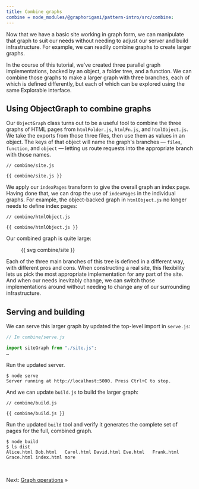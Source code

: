 ```yaml
---
title: Combine graphs
combine = node_modules/@graphorigami/pattern-intro/src/combine:
---
```


Now that we have a basic site working in graph form, we can manipulate that graph to suit our needs without needing to adjust our server and build infrastructure. For example, we can readily combine graphs to create larger graphs.

In the course of this tutorial, we've created three parallel graph implementations, backed by an object, a folder tree, and a function. We can combine those graphs to make a larger graph with three branches, each of which is defined differently, but each of which can be explored using the same Explorable interface.

## Using ObjectGraph to combine graphs

Our `ObjectGraph` class turns out to be a useful tool to combine the three graphs of HTML pages from `htmlFolder.js`, `htmlFn.js`, and `htmlObject.js`. We take the exports from those three files, then use them as values in an object. The keys of that object will name the graph's branches — `files`, `function`, and `object` — letting us route requests into the appropriate branch with those names.

```{{'js'}}
// combine/site.js

{{ combine/site.js }}
```

We apply our `indexPages` transform to give the overall graph an index page. Having done that, we can drop the use of `indexPages` in the individual graphs. For example, the object-backed graph in `htmlObject.js` no longer needs to define index pages:

```{{'js'}}
// combine/htmlObject.js

{{ combine/htmlObject.js }}
```

Our combined graph is quite large:

<figure>
{{ svg combine/site }}
</figure>

Each of the three main branches of this tree is defined in a different way, with different pros and cons. When constructing a real site, this flexibility lets us pick the most appropriate implementation for any part of the site. And when our needs inevitably change, we can switch those implementations around without needing to change any of our surrounding infrastructure.

## Serving and building

We can serve this larger graph by updated the top-level import in `serve.js`:

```js
// In combine/serve.js

import siteGraph from "./site.js";
…
```

<span class="tutorialStep"></span> Run the updated server.

```console
$ node serve
Server running at http://localhost:5000. Press Ctrl+C to stop.
```

And we can update `build.js` to build the larger graph:

```{{'js'}}
// combine/build.js

{{ combine/build.js }}
```

<span class="tutorialStep"></span> Run the updated `build` tool and verify it generates the complete set of pages for the full, combined graph.

```console
$ node build
$ ls dist
Alice.html Bob.html   Carol.html David.html Eve.html   Frank.html Grace.html index.html more
```

&nbsp;

Next: [Graph operations](operations.html) »
